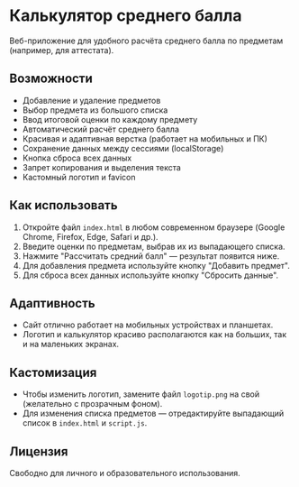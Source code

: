 # Калькулятор среднего балла

Веб-приложение для удобного расчёта среднего балла по предметам (например, для аттестата).

## Возможности
- Добавление и удаление предметов
- Выбор предмета из большого списка
- Ввод итоговой оценки по каждому предмету
- Автоматический расчёт среднего балла
- Красивая и адаптивная верстка (работает на мобильных и ПК)
- Сохранение данных между сессиями (localStorage)
- Кнопка сброса всех данных
- Запрет копирования и выделения текста
- Кастомный логотип и favicon

## Как использовать
1. Откройте файл `index.html` в любом современном браузере (Google Chrome, Firefox, Edge, Safari и др.).
2. Введите оценки по предметам, выбрав их из выпадающего списка.
3. Нажмите "Рассчитать средний балл" — результат появится ниже.
4. Для добавления предмета используйте кнопку "Добавить предмет".
5. Для сброса всех данных используйте кнопку "Сбросить данные".

## Адаптивность
- Сайт отлично работает на мобильных устройствах и планшетах.
- Логотип и калькулятор красиво располагаются как на больших, так и на маленьких экранах.

## Кастомизация
- Чтобы изменить логотип, замените файл `logotip.png` на свой (желательно с прозрачным фоном).
- Для изменения списка предметов — отредактируйте выпадающий список в `index.html` и `script.js`.

## Лицензия
Свободно для личного и образовательного использования. 